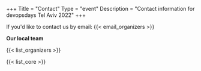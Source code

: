 +++
Title = "Contact"
Type = "event"
Description = "Contact information for devopsdays Tel Aviv 2022"
+++

If you'd like to contact us by email: {{< email_organizers >}}

**Our local team**

{{< list_organizers >}}


{{< list_core >}}
